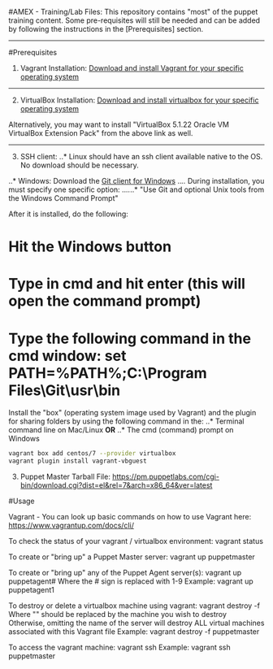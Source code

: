 #AMEX - Training/Lab Files:
This repository contains "most" of the  puppet training content. Some pre-requisites will still be needed and can be added by following the instructions in the [Prerequisites] section.

---

#Prerequisites

1. Vagrant Installation:
[Download and install Vagrant for your specific operating system](https://www.vagrantup.com/downloads.html "Vagrant Downloads")

---
  
2. VirtualBox Installation: 
[Download and install virtualbox for your specific operating system](https://www.virtualbox.org/wiki/Downloads "VirtualBox Downloads")

Alternatively, you may want to install "VirtualBox 5.1.22 Oracle VM VirtualBox Extension Pack" from the above link as well.

---

3. SSH client: 
..* Linux should have an ssh client available native to the OS. No download should be necessary.

..* Windows: Download the [Git client for Windows](https://git-scm.com/download/win)
..*..* During installation, you must specify one specific option:
..*..*..* "Use Git and optional Unix tools from the Windows Command Prompt" 
  
  After it is installed, do the following:
  # Hit the Windows button
  # Type in cmd and hit enter (this will open the command prompt)
  # Type the following command in the cmd window: set PATH=%PATH%;C:\Program Files\Git\usr\bin
 
Install the "box" (operating system image used by Vagrant) and the plugin for sharing folders by using the following command in the: 
..* Terminal command line on Mac/Linux 
**OR**
..* The cmd (command) prompt on Windows

```bash
vagrant box add centos/7 --provider virtualbox
vagrant plugin install vagrant-vbguest
```

3. Puppet Master Tarball File:
https://pm.puppetlabs.com/cgi-bin/download.cgi?dist=el&rel=7&arch=x86_64&ver=latest

#Usage

Vagrant - You can look up basic commands on how to use Vagrant here:
https://www.vagrantup.com/docs/cli/


To check the status of your vagrant / virtualbox environment:
 vagrant status

To create or "bring up" a Puppet Master server:
 vagrant up puppetmaster

To create or "bring up" any of the Puppet Agent server(s):
 vagrant up puppetagent#
 Where the # sign is replaced with 1-9
 Example:
 vagrant up puppetagent1

To destroy or delete a virtualbox machine using vagrant:
 vagrant destroy -f <name of server>
 Where "<name of server>" should be replaced by the machine you wish to destroy
 Otherwise, omitting the name of the server will destroy ALL virtual machines associated with this Vagrant file
 Example:
 vagrant destroy -f puppetmaster

To access the vagrant machine:
 vagrant ssh <name of the server>
 Example:
 vagrant ssh puppetmaster


